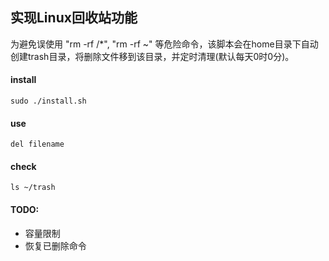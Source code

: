 ## 实现Linux回收站功能
为避免误使用 "rm -rf /*", "rm -rf ~" 等危险命令，该脚本会在home目录下自动创建trash目录，将删除文件移到该目录，并定时清理(默认每天0时0分)。
#### install
    sudo ./install.sh
#### use
    del filename
#### check
    ls ~/trash  
    
#### TODO:
- 容量限制
- 恢复已删除命令